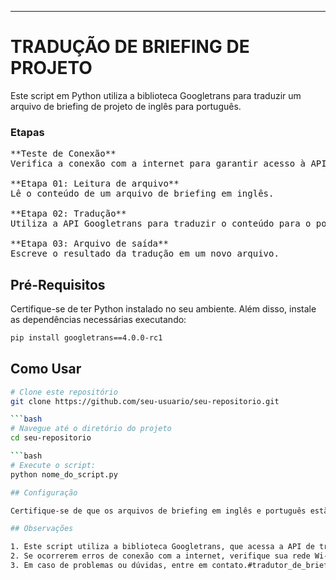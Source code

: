 -----------------------------------------
# TRADUÇÃO DE BRIEFING DE PROJETO

Este script em Python utiliza a biblioteca Googletrans para traduzir um arquivo de briefing de projeto de inglês para português.

### Etapas
<pre>
**Teste de Conexão**
Verifica a conexão com a internet para garantir acesso à API de tradução do Google.

**Etapa 01: Leitura de arquivo**
Lê o conteúdo de um arquivo de briefing em inglês.

**Etapa 02: Tradução**
Utiliza a API Googletrans para traduzir o conteúdo para o português.

**Etapa 03: Arquivo de saída**
Escreve o resultado da tradução em um novo arquivo.
</pre>

## Pré-Requisitos
Certifique-se de ter Python instalado no seu ambiente. Além disso, instale as dependências necessárias executando:

```bash
pip install googletrans==4.0.0-rc1
```

## Como Usar

```bash
# Clone este repositório
git clone https://github.com/seu-usuario/seu-repositorio.git

```bash
# Navegue até o diretório do projeto
cd seu-repositorio

```bash
# Execute o script:
python nome_do_script.py

## Configuração

Certifique-se de que os arquivos de briefing em inglês e português estão no mesmo diretório que o script. Os nomes dos arquivos podem ser ajustados no script conforme necessário.

## Observações

1. Este script utiliza a biblioteca Googletrans, que acessa a API de tradução do Google. Verifique a documentação da API para obter informações sobre limites e políticas de uso.
2. Se ocorrerem erros de conexão com a internet, verifique sua rede Wi-Fi ou dados móveis e tente novamente.
3. Em caso de problemas ou dúvidas, entre em contato.#tradutor_de_briefing
